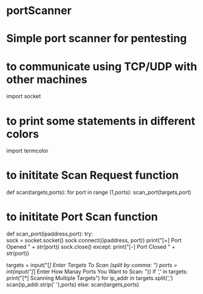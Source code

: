 # portScanner
# Simple port scanner for pentesting
# to communicate using TCP/UDP with other machines
import socket 

# to print some statements in different colors
import termcolor

# to inititate Scan Request function
def scan(targets,ports):
  for port in range (1,ports):
    scan_port(targets,port)

# to inititate Port Scan function
def scan_port(ipaddress,port):
  try:  
    sock = socket.socket()
    sock.connect((ipaddress, port))
    print("[+] Port Opened " + str(port))
    sock.close()
  except:
    print("[-] Port Closed " + str(port))

targets = input("[*] Enter Targets To Scan (split by comma: ")
ports = int(input("[*] Enter How Manay Ports You Want to Scan: "))
if ',' in targets:
  print("[*] Scanning Multiple Targets")
  for ip_addr in targets.split(',')
    scan(ip_addr.strip(' '),ports)
  else:
    scan(targets,ports)
